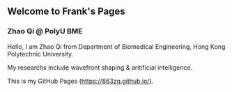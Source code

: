 ## Welcome to Frank's Pages

### Zhao Qi @ PolyU BME

Hello, I am Zhao Qi from Department of Biomedical Engineering, Hong Kong Polytechnic University.

My researchs include wavefront shaping & aritificial intelligence.

This is my GitHub Pages (https://863zq.github.io/).

